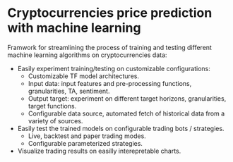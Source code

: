 # Cryptocurrencies price prediction with machine learning
Framwork for streamlining the process of training and testing different machine learning algorithms on cryptocurrencies data:  
  - Easily experiment training/testing on customizable configurations:
    - Customizable TF model architectures.
    - Input data: input features and pre-processing functions, granularities, TA, sentiment.
    - Output target: experiment on different target horizons, granularities, target functions.
    - Configurable data source, automated fetch of historical data from a variety of sources.
  - Easily test the trained models on configurable trading bots / strategies.
    - Live, backtest and paper trading modes.
    - Configurable parameterized strategies.
  - Visualize trading results on easilly interepretable charts.
